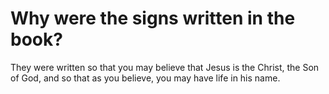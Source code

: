 # Why were the signs written in the book?

They were written so that you may believe that Jesus is the Christ, the Son of God, and so that as you believe, you may have life in his name.
